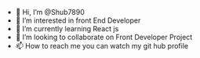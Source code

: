 - 👋 Hi, I’m @Shub7890
- 👀 I’m interested in  front End Developer
- 🌱 I’m currently learning React js
- 💞️ I’m looking to collaborate on  Front Developer  Project
- 📫 How to reach me you can watch my git hub profile

<!---
Shub7890/Shub7890 is a ✨ special ✨ repository because its `README.md` (this file) appears on your GitHub profile.
You can click the Preview link to take a look at your changes.
--->

